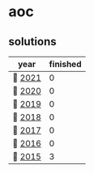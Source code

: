 # aoc

## solutions
| year | finished |
| ---- | -------- |
| :christmas_tree: [2021](/aoc/src/bin/aoc2021) | 0 |
| :christmas_tree: [2020](/aoc/src/bin/aoc2020) | 0 |
| :christmas_tree: [2019](/aoc/src/bin/aoc2019) | 0 |
| :christmas_tree: [2018](/aoc/src/bin/aoc2018) | 0 |
| :christmas_tree: [2017](/aoc/src/bin/aoc2017) | 0 |
| :christmas_tree: [2016](/aoc/src/bin/aoc2016) | 0 |
| :christmas_tree: [2015](/aoc/src/bin/aoc2015) | 3 |